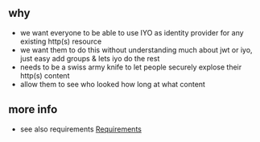 
## why

- we want everyone to be able to use IYO as identity provider for any existing http(s) resource
- we want them to do this without understanding much about jwt or iyo, just easy add groups & lets iyo do the rest
- needs to be a swiss army knife to let people securely explose their http(s) content
- allow them to see who looked how long at what content


## more info

- see also requirements [Requirements](Requirements.md)

